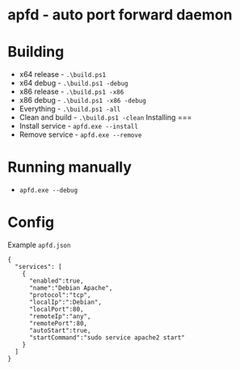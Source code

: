 # apfd - auto port forward daemon

Building
===
 - x64 release - `.\build.ps1`
 - x64 debug - `.\build.ps1 -debug`
 - x86 release - `.\build.ps1 -x86`
 - x86 debug - `.\build.ps1 -x86 -debug`
 - Everything - `.\build.ps1 -all`
 - Clean and build - `.\build.ps1 -clean`
Installing
===
 - Install service - `apfd.exe --install`
 - Remove service - `apfd.exe --remove`

Running manually
===
 - `apfd.exe --debug`

Config
===
Example `apfd.json`
```
{
  "services": [
    {
      "enabled":true,
      "name":"Debian Apache",
      "protocol":"tcp",
      "localIp":":Debian",
      "localPort":80,
      "remoteIp":"any",
      "remotePort":80,
      "autoStart":true,
      "startCommand":"sudo service apache2 start"
    }
  ]
}
```
